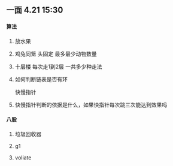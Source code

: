 ## 一面 4.21 15:30

#### 算法

1. 放水果

2. 鸡兔同笼 头固定 最多最少动物数量

3. 十层楼 每次走1到2层 一共多少种走法

4. 如何判断链表是否有环

   快慢指针

5. 快慢指针判断的依据是什么，如果快指针每次跳三次能达到效果吗

#### 八股

1. 垃圾回收器

2. g1
3. voliate                                                                                                                                                                                                                       